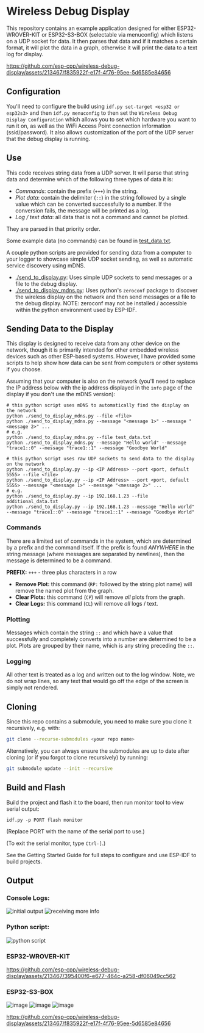 # Wireless Debug Display

This repository contains an example application designed for either
ESP32-WROVER-KIT or ESP32-S3-BOX (selectable via menuconfig) which listens on a
UDP socket for data. It then parses that data and if it matches a certain
format, it will plot the data in a graph, otherwise it will print the data to a
text log for display.

https://github.com/esp-cpp/wireless-debug-display/assets/213467/f835922f-e17f-4f76-95ee-5d6585e84656

## Configuration

You'll need to configure the build using `idf.py set-target <esp32 or esp32s3>`
and then `idf.py menuconfig` to then set the `Wireless Debug Display
Configuration` which allows you to set which hardware you want to run it on, as
well as the WiFi Access Point connection information (ssid/password). It also
allows customization of the port of the UDP server that the debug display is
running.

## Use

This code receives string data from a UDP server. It will parse that string data
and determine which of the following three types of data it is:

* *Commands*: contain the prefix (`+++`) in the string.
* *Plot data*: contain the delimiter (`::`) in the string followed by a
  single value which can be converted successfully to a number. If the
  conversion fails, the message will be printed as a log.
* *Log / text data*: all data that is not a command and cannot be
  plotted.

They are parsed in that priority order.

Some example data (no commands) can be found in [test_data.txt](./test_data.txt).

A couple python scripts are provided for sending data from a computer to your
logger to showcase simple UDP socket sending, as well as automatic service
discovery using mDNS.

- [./send_to_display.py](./send_to_display.py): Uses simple UDP sockets to send
  messages or a file to the debug display.
- [./send_to_display_mdns.py](./send_to_display_mdns.py): Uses python's
  `zeroconf` package to discover the wireless display on the network and then
  send messages or a file to the debug display. NOTE: zeroconf may not be
  installed / accessible within the python environment used by ESP-IDF.

## Sending Data to the Display

This display is designed to receive data from any other device on the network,
though it is primarily intended for other embedded wireless devices such as
other ESP-based systems. However, I have provided some scripts to help show how
data can be sent from computers or other systems if you choose.

Assuming that your computer is also on the network (you'll need to replace the
IP address below with the ip address displayed in the `info` page of the
display if you don't use the mDNS version):

```console
# this python script uses mDNS to automatically find the display on the network
python ./send_to_display_mdns.py --file <file>
python ./send_to_display_mdns.py --message "<message 1>" --message "<message 2>" ...
# e.g.
python ./send_to_display_mdns.py --file test_data.txt
python ./send_to_display_mdns.py --message "Hello world" --message "trace1::0" --message "trace1::1" --message "Goodbye World"

# this python script uses raw UDP sockets to send data to the display on the network
python ./send_to_display.py --ip <IP Address> --port <port, default 5555> --file <file>
python ./send_to_display.py --ip <IP Address> --port <port, default 5555> --message "<message 1>" --message "<message 2>" ... 
# e.g.
python ./send_to_display.py --ip 192.168.1.23 --file additional_data.txt
python ./send_to_display.py --ip 192.168.1.23 --message "Hello world" --message "trace1::0" --message "trace1::1" --message "Goodbye World"
```

### Commands

There are a limited set of commands in the system, which are
determined by a prefix and the command itself. If the prefix is found
_ANYWHERE_ in the string message (where messages are separated by
newlines), then the message is determined to be a command.

**PREFIX:** `+++` - three plus characters in a row

* **Remove Plot:** this command (`RP:` followed by the string plot name) will remove the named plot from the graph.
* **Clear Plots:** this command (`CP`) will remove _all_ plots from the graph.
* **Clear Logs:** this command (`CL`) will remove _all_ logs / text.

### Plotting

Messages which contain the string `::` and which have a value that
successfully and completely converts into a number are determined to
be a plot. Plots are grouped by their name, which is any string
preceding the `::`.

### Logging

All other text is treated as a log and written out to the log
window. Note, we do not wrap lines, so any text that would go off the
edge of the screen is simply not rendered.

## Cloning

Since this repo contains a submodule, you need to make sure you clone it
recursively, e.g. with:

``` sh
git clone --recurse-submodules <your repo name>
```

Alternatively, you can always ensure the submodules are up to date after cloning
(or if you forgot to clone recursively) by running:

``` sh
git submodule update --init --recursive
```

## Build and Flash

Build the project and flash it to the board, then run monitor tool to view serial output:

```
idf.py -p PORT flash monitor
```

(Replace PORT with the name of the serial port to use.)

(To exit the serial monitor, type ``Ctrl-]``.)

See the Getting Started Guide for full steps to configure and use ESP-IDF to build projects.

## Output

### Console Logs:
![initial output](https://github.com/esp-cpp/wireless-debug-display/assets/213467/c20993a7-9873-4c76-bc8e-1b115f63a5e0)
![receiving more info](https://github.com/esp-cpp/wireless-debug-display/assets/213467/0413e79e-018c-497e-b9d7-511481d17385)

### Python script:
![python script](https://github.com/esp-cpp/wireless-debug-display/assets/213467/9d5d4899-3074-47b1-8d57-1ef22aa4bfba)

### ESP32-WROVER-KIT

https://github.com/esp-cpp/wireless-debug-display/assets/213467/395400f6-e677-464c-a258-df06049cc562

### ESP32-S3-BOX

![image](https://github.com/esp-cpp/wireless-debug-display/assets/213467/5aa28996-4ad7-4dbc-bc00-756ecd7ec736)
![image](https://github.com/esp-cpp/wireless-debug-display/assets/213467/2c75f6dc-4528-4663-ae12-f894ec2bcdc9)
![image](https://github.com/esp-cpp/wireless-debug-display/assets/213467/e59536a1-da8c-40fb-9f37-fdfdfb2d5b52)

https://github.com/esp-cpp/wireless-debug-display/assets/213467/f835922f-e17f-4f76-95ee-5d6585e84656

